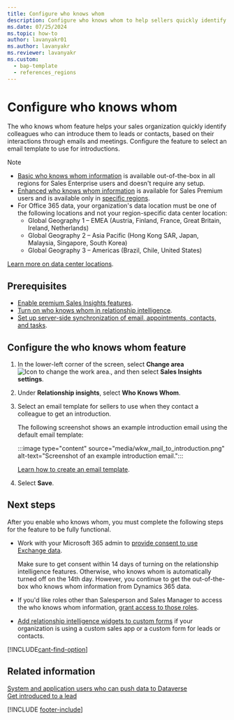 ```yaml
---
title: Configure who knows whom
description: Configure who knows whom to help sellers quickly identify colleagues who can introduce them to leads or contacts.
ms.date: 07/25/2024
ms.topic: how-to
author: lavanyakr01
ms.author: lavanyakr
ms.reviewer: lavanyakr
ms.custom: 
  - bap-template
  - references_regions
---
```


# Configure who knows whom

The who knows whom feature helps your sales organization quickly identify colleagues who can introduce them to leads or contacts, based on their interactions through emails and meetings. Configure the feature to select an email template to use for introductions.  


>[!NOTE]
>- [Basic who knows whom information](who-knows-whom.md#basic-who-knows-whom-information) is available out-of-the-box in all regions for Sales Enterprise users and doesn't require any setup.
>- [Enhanced who knows whom information](who-knows-whom.md#enhanced-who-knows-whom-information) is available for Sales Premium users and is available only in [specific regions](faq-region-language.md#in-which-countryregion-are-sales-premium-features-available).
>- For Office 365 data, your organization's data location must be one of the following locations and not your region-specific data center location:
>    - Global Geography 1 – EMEA (Austria, Finland, France, Great Britain, Ireland, Netherlands)
>    - Global Geography 2 – Asia Pacific (Hong Kong SAR, Japan, Malaysia, Singapore, South Korea)
>    - Global Geography 3 – Americas (Brazil, Chile, United States)
>
> [Learn more on data center locations](/microsoft-365/enterprise/o365-data-locations?view=o365-worldwide#data-center-locations&preserve-view=true).

## Prerequisites

- [Enable premium Sales Insights features](intro-admin-guide-sales-insights.md#enable-and-configure-premium-sales-insights-features).
- [Turn on who knows whom in relationship intelligence](enable-ri.md).  
- [Set up server-side synchronization of email, appointments, contacts, and tasks](/power-platform/admin/set-up-server-side-synchronization-of-email-appointments-contacts-and-tasks).

## Configure the who knows whom feature

1. In the lower-left corner of the screen, select **Change area** ![Icon to change the work area.](media/change-area-icon.png "Icon to change the work area."), and then select **Sales Insights settings**.

1. Under **Relationship insights**, select **Who Knows Whom**.

1. Select an email template for sellers to use when they contact a colleague to get an introduction.

    The following screenshot shows an example introduction email using the default email template:

    :::image type="content" source="media/wkw_mail_to_introduction.png" alt-text="Screenshot of an example introduction email.":::

    [Learn how to create an email template](/powerapps/user/email-template-create).  

1. Select **Save**.

## Next steps

After you enable who knows whom, you must complete the following steps for the feature to be fully functional.  

- Work with your Microsoft 365 admin to [provide consent to use Exchange data](provide-consent-office365.md).

    Make sure to get consent within 14 days of turning on the relationship intelligence features. Otherwise, who knows whom is automatically turned off on the 14th day. However, you continue to get the out-of-the-box who knows whom information from Dynamics 365 data.  

- If you'd like roles other than Salesperson and Sales Manager to access the who knows whom information, [grant access to those roles](grant-access-wkw.md).  

- [Add relationship intelligence widgets to custom forms](add-ri-widgets-to-custom-form.md) if your organization is using a custom sales app or a custom form for leads or contacts.

[!INCLUDE[cant-find-option](../includes/cant-find-option.md)]

## Related information

[System and application users who can push data to Dataverse](/power-platform/admin/system-application-users)  
[Get introduced to a lead](../sales/who-knows-whom.md)  

[!INCLUDE [footer-include](../includes/footer-banner.md)]
